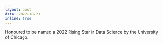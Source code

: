 ```yaml
---
layout: post
date: 2022-10-21
inline: true
---
```


Honoured to be named a 2022 Rising Star in Data Science by the University of Chicago.
